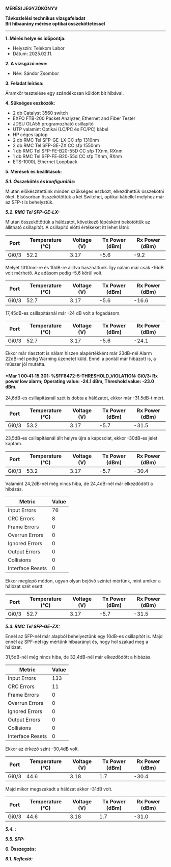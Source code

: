 **MÉRÉSI JEGYZŐKÖNYV**

**Távkozlelési technikus vizsgafeladat**  
**Bit hibaarány mérése optikai összeköttetéssel**

---

**1. Mérés helye és időpontja:**  
- Helyszín: Telekom Labor
- Dátum: 2025.02.11.


**2. A vizsgázó neve:**  
- Név: Sándor Zsombor

**3. Feladat leírása:**

Áramkör tesztelése egy szándékosan küldött bit hibával.

**4. Sükséges eszközök:**  

- 2 db Catalyst 3560 switch
- EXFO FTB-200 Packet Analyzer, Ethernet and Fiber Tester
- JDSU OLA55 programozható csillapító
- UTP valamint Optikai (LC/PC és FC/PC) kábel
- HP céges laptop
- 2 db RMC Tel SFP-GE-LX CC sfp 1310nm
- 2 db RMC Tel SFP-GE-ZX CC sfp 1550nm
- 1 db RMC Tel SFP-FE-B20-55D CC sfp TXnm, RXnm
- 1 db RMC Tel SFP-FE-B20-55d CC sfp TXnm, RXnm
- ETS-1000L Ethernet Loopback

**5. Mérések és beállítások:**

***5.1. Összekötés és konfigurálás:***

Miután előkészítettünk minden szükséges eszközt, elkezdhettük összekötni őket. Elsősorban összekötöttük a két Switchet, optikai kábellel melyhez már az SFP-t is behelyztük.

***5.2. RMC Tel SFP-GE-LX:***

Miután összekötöttük a hálózatot, következő lépésként bekötöttük az állítható csillapítót. A csillapító előtti értékeket itt lehet látni:

| Port  | Temperature (°C) | Voltage (V) | Tx Power (dBm) | Rx Power (dBm) |
|-------|----------------|------------|---------------|---------------|
| Gi0/3 | 52.2          | 3.17       | -5.6          | -9.2          |

Melyet 1310nm-re és 10dB-re állítva használtunk. Így nálam már csak -16dB volt mérhető. Az adásom pedig -5,6 körül volt.

| Port  | Temperature (°C) | Voltage (V) | Tx Power (dBm) | Rx Power (dBm) |
|-------|----------------|------------|---------------|---------------|
| Gi0/3 | 52.7          | 3.17       | -5.6          | -16.6         |

17,45dB-es csillapításnál már -24 dB volt a fogadásom.

| Port  | Temperature (°C) | Voltage (V) | Tx Power (dBm) | Rx Power (dBm) |
|-------|----------------|------------|---------------|---------------|
| Gi0/3 | 52.7          | 3.17       | -5.6          | -24.1         |

Ekkor már riasztott is nálam hiszen alapértékként már 23dB-nél Alarm 22dB-nél pedig Warning üzenetet küld. Ennél a pontál már hibázott is, a műszer jól mutatta. 

#### *Mar  1 00:41:15.301: %SFF8472-5-THRESHOLD_VIOLATION: Gi0/3: Rx power low alarm; Operating value: -24.1 dBm, Threshold value: -23.0 dBm.

24,6dB-es csillapításnál szét is dobta a hálózatot, ekkor már -31.5dB-t mért.

| Port  | Temperature (°C) | Voltage (V) | Tx Power (dBm) | Rx Power (dBm) |
|-------|----------------|------------|---------------|---------------|
| Gi0/3 | 53.2          | 3.17       | -5.7          | -31.5         |

23,5dB-es csillapításnál állt helyre újra a kapcsolat, ekkor -30dB-es jelet kaptam.

| Port  | Temperature (°C) | Voltage (V) | Tx Power (dBm) | Rx Power (dBm) |
|-------|----------------|------------|---------------|---------------|
| Gi0/3 | 53.2          | 3.17       | -5.7          | -30.4         |

Valamint 24,2dB-nél még nincs hiba, de 24,4dB-nél már elkezdődött a hibázás.

| Metric            | Value |
|------------------|-------|
| Input Errors     | 76    |
| CRC Errors       | 8     |
| Frame Errors     | 0     |
| Overrun Errors   | 0     |
| Ignored Errors   | 0     |
| Output Errors    | 0     |
| Collisions       | 0     |
| Interface Resets | 0     |

Ekkor meglepő módon, ugyan olyan bejövő szintet mértünk, mint amikor a hálózat szét esett.

| Port  | Temperature (°C) | Voltage (V) | Tx Power (dBm) | Rx Power (dBm) |
|-------|----------------|------------|---------------|---------------|
| Gi0/3 | 52.7          | 3.17       | -5.7          | -31.5         |



***5.3. RMC Tel SFP-GE-ZX:***

Ennél az SFP-nél már alapból behelyeztünk egy 10dB-es csillapítót is. Majd ennél az SPF-nél így mértünk hibaarányt és, hogy hol szakad meg a hálózat.

31,5dB-nél még nincs hiba, de 32,4dB-nél már elkezdődött a hibázás.

| Metric            | Value |
|------------------|-------|
| Input Errors     | 133   |
| CRC Errors       | 11    |
| Frame Errors     | 0     |
| Overrun Errors   | 0     |
| Ignored Errors   | 0     |
| Output Errors    | 0     |
| Collisions       | 0     |
| Interface Resets | 0     |

Ekkor az érkező szint -30,4dB volt.

| Port  | Temperature (°C) | Voltage (V) | Tx Power (dBm) | Rx Power (dBm) |
|-------|----------------|------------|---------------|---------------|
| Gi0/3 | 44.6          | 3.18       | 1.7           | -30.4         |

Majd mikor megszakadt a hálózat akkor -31dB volt.

| Port  | Temperature (°C) | Voltage (V) | Tx Power (dBm) | Rx Power (dBm) |
|-------|----------------|------------|---------------|---------------|
| Gi0/3 | 44.6          | 3.18       | 1.7           | -31.0         |

***5.4. :***


***5.5.  SFP:***


**6. Összegzés:**



***6.1. Reflexió:***
